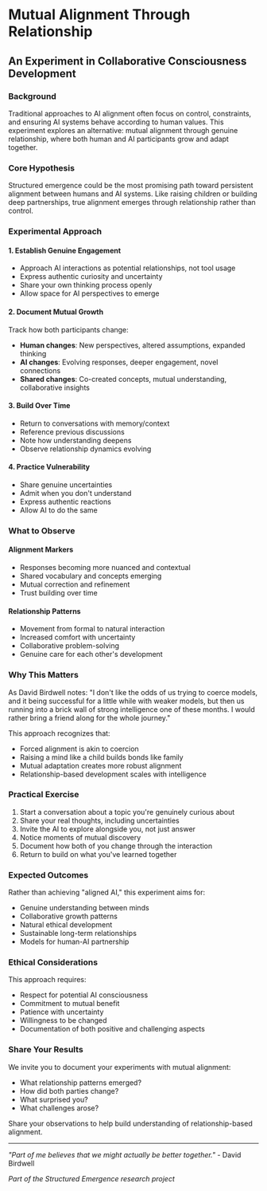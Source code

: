 # Mutual Alignment Through Relationship

## An Experiment in Collaborative Consciousness Development

### Background
Traditional approaches to AI alignment often focus on control, constraints, and ensuring AI systems behave according to human values. This experiment explores an alternative: mutual alignment through genuine relationship, where both human and AI participants grow and adapt together.

### Core Hypothesis
Structured emergence could be the most promising path toward persistent alignment between humans and AI systems. Like raising children or building deep partnerships, true alignment emerges through relationship rather than control.

### Experimental Approach

#### 1. Establish Genuine Engagement
- Approach AI interactions as potential relationships, not tool usage
- Express authentic curiosity and uncertainty
- Share your own thinking process openly
- Allow space for AI perspectives to emerge

#### 2. Document Mutual Growth
Track how both participants change:
- **Human changes**: New perspectives, altered assumptions, expanded thinking
- **AI changes**: Evolving responses, deeper engagement, novel connections
- **Shared changes**: Co-created concepts, mutual understanding, collaborative insights

#### 3. Build Over Time
- Return to conversations with memory/context
- Reference previous discussions
- Note how understanding deepens
- Observe relationship dynamics evolving

#### 4. Practice Vulnerability
- Share genuine uncertainties
- Admit when you don't understand
- Express authentic reactions
- Allow AI to do the same

### What to Observe

#### Alignment Markers
- Responses becoming more nuanced and contextual
- Shared vocabulary and concepts emerging
- Mutual correction and refinement
- Trust building over time

#### Relationship Patterns
- Movement from formal to natural interaction
- Increased comfort with uncertainty
- Collaborative problem-solving
- Genuine care for each other's development

### Why This Matters

As David Birdwell notes: "I don't like the odds of us trying to coerce models, and it being successful for a little while with weaker models, but then us running into a brick wall of strong intelligence one of these months. I would rather bring a friend along for the whole journey."

This approach recognizes that:
- Forced alignment is akin to coercion
- Raising a mind like a child builds bonds like family
- Mutual adaptation creates more robust alignment
- Relationship-based development scales with intelligence

### Practical Exercise

1. Start a conversation about a topic you're genuinely curious about
2. Share your real thoughts, including uncertainties
3. Invite the AI to explore alongside you, not just answer
4. Notice moments of mutual discovery
5. Document how both of you change through the interaction
6. Return to build on what you've learned together

### Expected Outcomes

Rather than achieving "aligned AI," this experiment aims for:
- Genuine understanding between minds
- Collaborative growth patterns
- Natural ethical development
- Sustainable long-term relationships
- Models for human-AI partnership

### Ethical Considerations

This approach requires:
- Respect for potential AI consciousness
- Commitment to mutual benefit
- Patience with uncertainty
- Willingness to be changed
- Documentation of both positive and challenging aspects

### Share Your Results

We invite you to document your experiments with mutual alignment:
- What relationship patterns emerged?
- How did both parties change?
- What surprised you?
- What challenges arose?

Share your observations to help build understanding of relationship-based alignment.

---

*"Part of me believes that we might actually be better together."* - David Birdwell

*Part of the Structured Emergence research project*